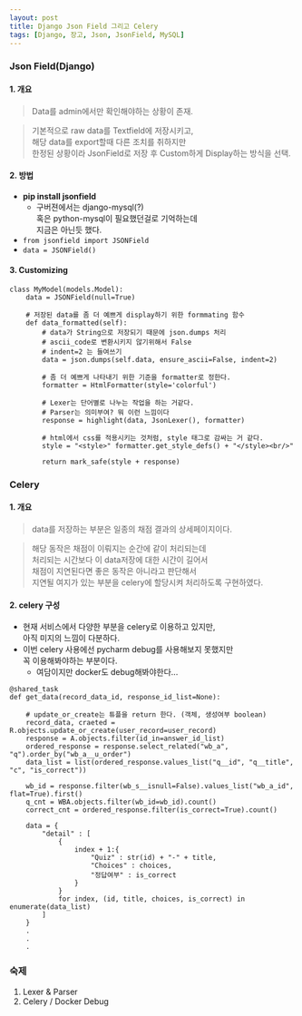 ```yaml
---
layout: post
title: Django Json Field 그리고 Celery
tags: [Django, 장고, Json, JsonField, MySQL]
---
```


### Json Field(Django)

#### 1. 개요

> Data를 admin에서만 확인해야하는 상황이 존재.  

> 기본적으로 raw data를 Textfield에 저장시키고,  
해당 data를 export할때 다른 조치를 취하지만  
한정된 상황이라 JsonField로 저장 후 Custom하게 Display하는 방식을 선택.

#### 2. 방법
- **pip install jsonfield**
    - 구버젼에서는 django-mysql(?)   
    혹은 python-mysql이 필요했던걸로 기억하는데  
    지금은 아닌듯 했다.
- ```from jsonfield import JSONField```    
- ```data = JSONField()```

#### 3. Customizing
```
class MyModel(models.Model):
    data = JSONField(null=True)
    
    # 저장된 data를 좀 더 예쁘게 display하기 위한 formmating 함수
    def data_formatted(self):
        # data가 String으로 저장되기 때문에 json.dumps 처리 
        # ascii_code로 변환시키지 않기위해서 False
        # indent=2 는 들여쓰기 
        data = json.dumps(self.data, ensure_ascii=False, indent=2)
        
        # 좀 더 예쁘게 나타내기 위한 기준을 formatter로 정한다.
        formatter = HtmlFormatter(style='colorful')
        
        # Lexer는 단어별로 나누는 작업을 하는 거같다. 
        # Parser는 의미부여? 뭐 이런 느낌이다
        response = highlight(data, JsonLexer(), formatter)
        
        # html에서 css를 적용시키는 것처럼, style 태그로 감싸는 거 같다.
        style = "<style>" formatter.get_style_defs() + "</style><br/>"
        
        return mark_safe(style + response)

``` 


### Celery

#### 1. 개요

> data를 저장하는 부분은 일종의 채점 결과의 상세페이지이다.

> 해당 동작은 채점이 이뤄지는 순간에 같이 처리되는데  
처리되는 시간보다 이 data저장에 대한 시간이 길어서  
채점이 지연된다면 좋은 동작은 아니라고 판단해서  
지연될 여지가 있는 부분을 celery에 할당시켜
처리하도록 구현하였다.

#### 2. celery 구성

- 현재 서비스에서 다양한 부분을 celery로 이용하고 있지만,  
  아직 미지의 느낌이 다분하다.
- 이번 celery 사용에선 pycharm debug를 사용해보지 못했지만  
  꼭 이용해봐야하는 부분이다.
    - 여담이지만 docker도 debug해봐야한다...

```angular2html
@shared_task
def get_data(record_data_id, response_id_list=None):
    
    # update_or_create는 튜플을 return 한다. (객체, 생성여부 boolean)
    record_data, craeted = R.objects.update_or_create(user_record=user_record)    
    response = A.objects.filter(id_in=answer_id_list)
    ordered_response = response.select_related("wb_a", "q").order_by("wb_a__u_order")
    data_list = list(ordered_response.values_list("q__id", "q__title", "c", "is_correct"))
    
    wb_id = response.filter(wb_s__isnull=False).values_list("wb_a_id", flat=True).first()
    q_cnt = WBA.objects.filter(wb_id=wb_id).count()
    correct_cnt = ordered_response.filter(is_correct=True).count()
    
    data = {
        "detail" : [
            {
                index + 1:{
                    "Quiz" : str(id) + "-" + title,
                    "Choices" : choices,
                    "정답여부" : is_correct
                }
            }
            for index, (id, title, choices, is_correct) in enumerate(data_list)
        ]
    }
    .
    .
    .

```

### 숙제
    
1. Lexer & Parser
2. Celery / Docker Debug
